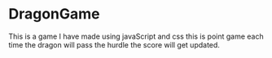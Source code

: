 # DragonGame
This is a game I have made using javaScript and css
this is point game each time the dragon will pass the hurdle the score will get updated.
